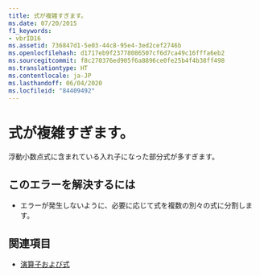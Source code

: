 ```yaml
---
title: 式が複雑すぎます。
ms.date: 07/20/2015
f1_keywords:
- vbrID16
ms.assetid: 736847d1-5e03-44c8-95e4-3ed2cef2746b
ms.openlocfilehash: d1717eb9f23778086507cf6d7ca49c16fffa6eb2
ms.sourcegitcommit: f8c270376ed905f6a8896ce0fe25b4f4b38ff498
ms.translationtype: HT
ms.contentlocale: ja-JP
ms.lasthandoff: 06/04/2020
ms.locfileid: "84409492"
---
```

# <a name="expression-too-complex"></a>式が複雑すぎます。
浮動小数点式に含まれている入れ子になった部分式が多すぎます。  
  
## <a name="to-correct-this-error"></a>このエラーを解決するには  
  
- エラーが発生しないように、必要に応じて式を複数の別々の式に分割します。  
  
## <a name="see-also"></a>関連項目

- [演算子および式](../../programming-guide/language-features/operators-and-expressions/index.md)
